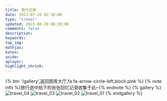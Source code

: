 ```yaml
---
title: 旅行记录
date: 2023-07-28 02:30:00
type: "travel"
updated: 2023-08-20 00:20:00
comments: false
description:
keywords:
top_img:
mathjax:
katex:
aside:
aplayer:
highlight_shrink:
---
```


{% btn '/gallery',返回图库大厅,fa fa-arrow-circle-left,block pink %}
{% note info %}旅行途中拍下的张张回忆记录收集于此~{% endnote %}
{% gallery %}
![travel_04](/img/travel/travel_04.webp)
![travel_03](/img/travel/travel_03.webp)
![travel_02](/img/travel/travel_02.webp)
![travel_01](/img/travel/travel_01.webp)
{% endgallery %}
